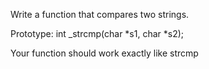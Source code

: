 Write a function that compares two strings.



Prototype: int _strcmp(char *s1, char *s2);

Your function should work exactly like strcmp
